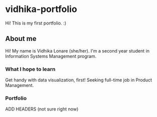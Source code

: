# vidhika-portfolio
Hi! This is my first portfolio. :)


## About me
Hi! My name is Vidhika Lonare (she/her). I'm a second year student in Information Systems Management program. 

### What I hope to learn
Get handy with data visualization, first! Seeking full-time job in Product Management. 

### Portfolio 
ADD HEADERS (not sure right now)

